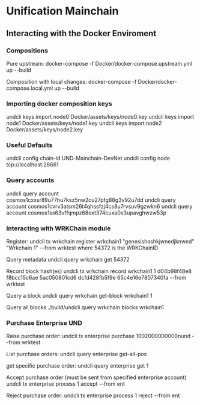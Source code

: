 # Unification Mainchain

## Interacting with the Docker Enviroment

### Compositions

Pure upstream:
docker-compose -f Docker/docker-compose.upstream.yml up --build

Composition with local changes:
docker-compose -f Docker/docker-compose.local.yml up --build


### Importing docker composition keys
undcli keys import node0 Docker/assets/keys/node0.key
undcli keys import node1 Docker/assets/keys/node1.key
undcli keys import node2 Docker/assets/keys/node2.key


### Useful Defaults
undcli config chain-id UND-Mainchain-DevNet
undcli config node tcp://localhost:26661


### Query accounts
undcli query account cosmos1cxxsr89u77hu7ksz5nw2cu27pfg88g3v92u7dd
undcli query account cosmos1cvrv3atsm26t4qhssfzj4cs8u7rvsuv9gzwkn6
undcli query account cosmos1ss63vffqmpz68ext374cuxa0v3upavghwzw53p


### Interacting with WRKChain module

Register:
undcli tx wrkchain register wrkchain1 "genesishashkjwnedjknwed" "Wrkchain 1" --from wrktest
where 54372 is the WRKChainID

Query metadata
undcli query wrkchain get 54372

Record block hash(es)
undcli tx wrkchain record wrkchain1 1 d04b98f48e8 f8bcc15c6ae 5ac050801cd6 dcfd428fb5f9e 65c4e16e7807340fa --from wrktest

Query a block
undcli query wrkchain get-block wrkchain1 1

Query all blocks
./build/undcli query wrkchain blocks wrkchain1

### Purchase Enterprise UND

Raise purchase order:
undcli tx enterprise purchase 1002000000000nund --from wrktest

List purchase orders:
undcli query enterprise get-all-pos

get specific purchase order:
undcli query enterprise get 1

Accept purchase order (must be sent from specified enterprise account)
undcli tx enterprise process 1 accept --from ent

Reject purchase order:
undcli tx enterprise process 1 reject --from ent
